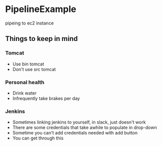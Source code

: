 # PipelineExample
pipeing to ec2 instance

## Things to keep in mind

### Tomcat
- Use bin tomcat
- Don't use src tomcat

### Personal health
- Drink water
- Infrequently take brakes per day

### Jenkins
- Sometimes linking jenkins to yourself, in slack, just doesn't work
- There are some credentials that take awhile to populate in drop-down
- Sometime you can't add credentials needed with add button
- You can get through this
